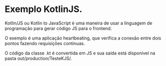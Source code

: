 #  Exemplo KotlinJS.

Kotlin/JS ou Kotlin to JavaScript é uma maneira de usar a linguagem de programação para gerar código JS para o frontend.

O exemplo é uma aplicação heartbeating, que verifica a conexão entre dois pontos fazendo requisições continuas.

O código da classe .kt é convertida em JS e sua saída está disponível na pasta out/production/TesteKJS/.



